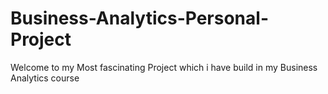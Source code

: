 # Business-Analytics-Personal-Project
Welcome to my Most fascinating Project which i have build in my Business Analytics course
